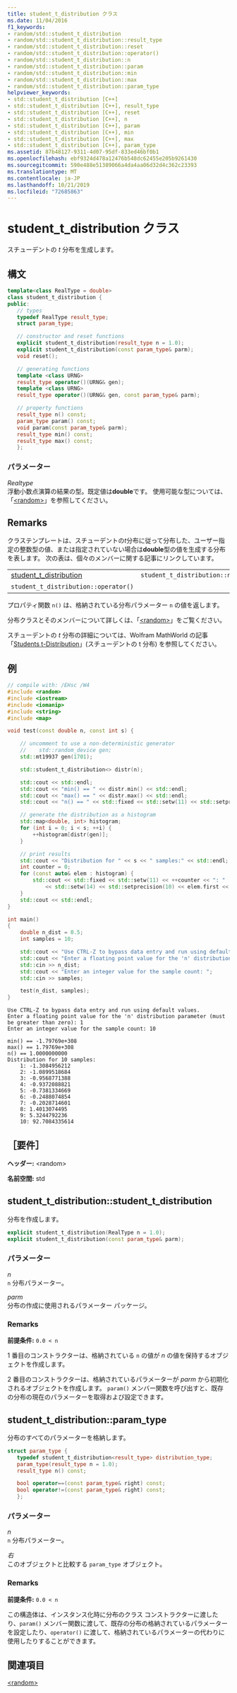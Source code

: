 ```yaml
---
title: student_t_distribution クラス
ms.date: 11/04/2016
f1_keywords:
- random/std::student_t_distribution
- random/std::student_t_distribution::result_type
- random/std::student_t_distribution::reset
- random/std::student_t_distribution::operator()
- random/std::student_t_distribution::n
- random/std::student_t_distribution::param
- random/std::student_t_distribution::min
- random/std::student_t_distribution::max
- random/std::student_t_distribution::param_type
helpviewer_keywords:
- std::student_t_distribution [C++]
- std::student_t_distribution [C++], result_type
- std::student_t_distribution [C++], reset
- std::student_t_distribution [C++], n
- std::student_t_distribution [C++], param
- std::student_t_distribution [C++], min
- std::student_t_distribution [C++], max
- std::student_t_distribution [C++], param_type
ms.assetid: 87b48127-9311-4d07-95df-833ed46bf0b1
ms.openlocfilehash: ebf9324d478a12476b548dc62455e205b9261430
ms.sourcegitcommit: 590e488e51389066a4da4aa06d32d4c362c23393
ms.translationtype: MT
ms.contentlocale: ja-JP
ms.lasthandoff: 10/21/2019
ms.locfileid: "72685863"
---
```

# <a name="student_t_distribution-class"></a>student_t_distribution クラス

スチューデントの *t* 分布を生成します。

## <a name="syntax"></a>構文

```cpp
template<class RealType = double>
class student_t_distribution {
public:
   // types
   typedef RealType result_type;
   struct param_type;

   // constructor and reset functions
   explicit student_t_distribution(result_type n = 1.0);
   explicit student_t_distribution(const param_type& parm);
   void reset();

   // generating functions
   template <class URNG>
   result_type operator()(URNG& gen);
   template <class URNG>
   result_type operator()(URNG& gen, const param_type& parm);

   // property functions
   result_type n() const;
   param_type param() const;
   void param(const param_type& parm);
   result_type min() const;
   result_type max() const;
   };
```

### <a name="parameters"></a>パラメーター

*Realtype* \
浮動小数点演算の結果の型。既定値は**double**です。 使用可能な型については、「[\<random>](../standard-library/random.md)」を参照してください。

## <a name="remarks"></a>Remarks

クラステンプレートは、スチューデントの*t*分布に従って分布した、ユーザー指定の整数型の値、または指定されていない場合は**double**型の値を生成する分布を表します。 次の表は、個々のメンバーに関する記事にリンクしています。

||||
|-|-|-|
|[student_t_distribution](#student_t_distribution)|`student_t_distribution::n`|`student_t_distribution::param`|
|`student_t_distribution::operator()`||[param_type](#param_type)|

プロパティ関数 `n()` は、格納されている分布パラメーター `n` の値を返します。

分布クラスとそのメンバーについて詳しくは、「[\<random>](../standard-library/random.md)」をご覧ください。

スチューデントの *t* 分布の詳細については、Wolfram MathWorld の記事「[Students t-Distribution](http://mathworld.wolfram.com/Studentst-Distribution.html)」(スチューデントの t 分布) を参照してください。

## <a name="example"></a>例

```cpp
// compile with: /EHsc /W4
#include <random>
#include <iostream>
#include <iomanip>
#include <string>
#include <map>

void test(const double n, const int s) {

    // uncomment to use a non-deterministic generator
    //    std::random_device gen;
    std::mt19937 gen(1701);

    std::student_t_distribution<> distr(n);

    std::cout << std::endl;
    std::cout << "min() == " << distr.min() << std::endl;
    std::cout << "max() == " << distr.max() << std::endl;
    std::cout << "n() == " << std::fixed << std::setw(11) << std::setprecision(10) << distr.n() << std::endl;

    // generate the distribution as a histogram
    std::map<double, int> histogram;
    for (int i = 0; i < s; ++i) {
        ++histogram[distr(gen)];
    }

    // print results
    std::cout << "Distribution for " << s << " samples:" << std::endl;
    int counter = 0;
    for (const auto& elem : histogram) {
        std::cout << std::fixed << std::setw(11) << ++counter << ": "
            << std::setw(14) << std::setprecision(10) << elem.first << std::endl;
    }
    std::cout << std::endl;
}

int main()
{
    double n_dist = 0.5;
    int samples = 10;

    std::cout << "Use CTRL-Z to bypass data entry and run using default values." << std::endl;
    std::cout << "Enter a floating point value for the 'n' distribution parameter (must be greater than zero): ";
    std::cin >> n_dist;
    std::cout << "Enter an integer value for the sample count: ";
    std::cin >> samples;

    test(n_dist, samples);
}
```

```Output
Use CTRL-Z to bypass data entry and run using default values.
Enter a floating point value for the 'n' distribution parameter (must be greater than zero): 1
Enter an integer value for the sample count: 10

min() == -1.79769e+308
max() == 1.79769e+308
n() == 1.0000000000
Distribution for 10 samples:
    1: -1.3084956212
    2: -1.0899518684
    3: -0.9568771388
    4: -0.9372088821
    5: -0.7381334669
    6: -0.2488074854
    7: -0.2028714601
    8: 1.4013074495
    9: 5.3244792236
    10: 92.7084335614
```

## <a name="requirements"></a>［要件］

**ヘッダー:** \<random>

**名前空間:** std

## <a name="student_t_distribution"></a>  student_t_distribution::student_t_distribution

分布を作成します。

```cpp
explicit student_t_distribution(RealType n = 1.0);
explicit student_t_distribution(const param_type& parm);
```

### <a name="parameters"></a>パラメーター

*n*\
`n` 分布パラメーター。

*parm* \
分布の作成に使用されるパラメーター パッケージ。

### <a name="remarks"></a>Remarks

**前提条件:** `0.0 < n`

1 番目のコンストラクターは、格納されている `n` の値が *n* の値を保持するオブジェクトを作成します。

2 番目のコンストラクターは、格納されているパラメーターが *parm* から初期化されるオブジェクトを作成します。 `param()` メンバー関数を呼び出すと、既存の分布の現在のパラメーターを取得および設定できます。

## <a name="param_type"></a>  student_t_distribution::param_type

分布のすべてのパラメーターを格納します。

```cpp
struct param_type {
   typedef student_t_distribution<result_type> distribution_type;
   param_type(result_type n = 1.0);
   result_type n() const;

   bool operator==(const param_type& right) const;
   bool operator!=(const param_type& right) const;
   };
```

### <a name="parameters"></a>パラメーター

*n*\
`n` 分布パラメーター。

*右*\
このオブジェクトと比較する `param_type` オブジェクト。

### <a name="remarks"></a>Remarks

**前提条件:** `0.0 < n`

この構造体は、インスタンス化時に分布のクラス コンストラクターに渡したり、`param()` メンバー関数に渡して、既存の分布の格納されているパラメーターを設定したり、`operator()` に渡して、格納されているパラメーターの代わりに使用したりすることができます。

## <a name="see-also"></a>関連項目

[\<random>](../standard-library/random.md)
